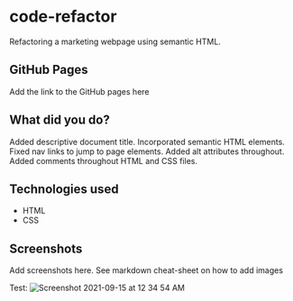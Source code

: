 # code-refactor

Refactoring a marketing webpage using semantic HTML.

## GitHub Pages

Add the link to the GitHub pages here

## What did you do?

Added descriptive document title.
Incorporated semantic HTML elements.
Fixed nav links to jump to page elements.
Added alt attributes throughout.
Added comments throughout HTML and CSS files.

## Technologies used

- HTML
- CSS

## Screenshots

Add screenshots here. See markdown cheat-sheet on how to add images

Test: ![Screenshot 2021-09-15 at 12 34 54 AM](https://user-images.githubusercontent.com/86710295/133347438-f4162d38-00c0-4c56-ae3b-bad252bce4ba.png)
